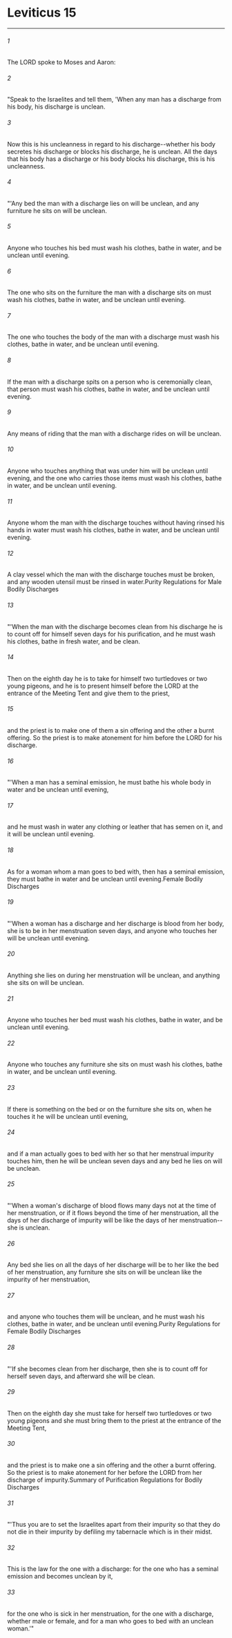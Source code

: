 # Leviticus 15
***



###### 1 
The LORD spoke to Moses and Aaron: 

###### 2 
"Speak to the Israelites and tell them, 'When any man has a discharge from his body, his discharge is unclean. 

###### 3 
Now this is his uncleanness in regard to his discharge--whether his body secretes his discharge or blocks his discharge, he is unclean. All the days that his body has a discharge or his body blocks his discharge, this is his uncleanness. 

###### 4 
"'Any bed the man with a discharge lies on will be unclean, and any furniture he sits on will be unclean. 

###### 5 
Anyone who touches his bed must wash his clothes, bathe in water, and be unclean until evening. 

###### 6 
The one who sits on the furniture the man with a discharge sits on must wash his clothes, bathe in water, and be unclean until evening. 

###### 7 
The one who touches the body of the man with a discharge must wash his clothes, bathe in water, and be unclean until evening. 

###### 8 
If the man with a discharge spits on a person who is ceremonially clean, that person must wash his clothes, bathe in water, and be unclean until evening. 

###### 9 
Any means of riding that the man with a discharge rides on will be unclean. 

###### 10 
Anyone who touches anything that was under him will be unclean until evening, and the one who carries those items must wash his clothes, bathe in water, and be unclean until evening. 

###### 11 
Anyone whom the man with the discharge touches without having rinsed his hands in water must wash his clothes, bathe in water, and be unclean until evening. 

###### 12 
A clay vessel which the man with the discharge touches must be broken, and any wooden utensil must be rinsed in water.Purity Regulations for Male Bodily Discharges 

###### 13 
"'When the man with the discharge becomes clean from his discharge he is to count off for himself seven days for his purification, and he must wash his clothes, bathe in fresh water, and be clean. 

###### 14 
Then on the eighth day he is to take for himself two turtledoves or two young pigeons, and he is to present himself before the LORD at the entrance of the Meeting Tent and give them to the priest, 

###### 15 
and the priest is to make one of them a sin offering and the other a burnt offering. So the priest is to make atonement for him before the LORD for his discharge. 

###### 16 
"'When a man has a seminal emission, he must bathe his whole body in water and be unclean until evening, 

###### 17 
and he must wash in water any clothing or leather that has semen on it, and it will be unclean until evening. 

###### 18 
As for a woman whom a man goes to bed with, then has a seminal emission, they must bathe in water and be unclean until evening.Female Bodily Discharges 

###### 19 
"'When a woman has a discharge and her discharge is blood from her body, she is to be in her menstruation seven days, and anyone who touches her will be unclean until evening. 

###### 20 
Anything she lies on during her menstruation will be unclean, and anything she sits on will be unclean. 

###### 21 
Anyone who touches her bed must wash his clothes, bathe in water, and be unclean until evening. 

###### 22 
Anyone who touches any furniture she sits on must wash his clothes, bathe in water, and be unclean until evening. 

###### 23 
If there is something on the bed or on the furniture she sits on, when he touches it he will be unclean until evening, 

###### 24 
and if a man actually goes to bed with her so that her menstrual impurity touches him, then he will be unclean seven days and any bed he lies on will be unclean. 

###### 25 
"'When a woman's discharge of blood flows many days not at the time of her menstruation, or if it flows beyond the time of her menstruation, all the days of her discharge of impurity will be like the days of her menstruation--she is unclean. 

###### 26 
Any bed she lies on all the days of her discharge will be to her like the bed of her menstruation, any furniture she sits on will be unclean like the impurity of her menstruation, 

###### 27 
and anyone who touches them will be unclean, and he must wash his clothes, bathe in water, and be unclean until evening.Purity Regulations for Female Bodily Discharges 

###### 28 
"'If she becomes clean from her discharge, then she is to count off for herself seven days, and afterward she will be clean. 

###### 29 
Then on the eighth day she must take for herself two turtledoves or two young pigeons and she must bring them to the priest at the entrance of the Meeting Tent, 

###### 30 
and the priest is to make one a sin offering and the other a burnt offering. So the priest is to make atonement for her before the LORD from her discharge of impurity.Summary of Purification Regulations for Bodily Discharges 

###### 31 
"'Thus you are to set the Israelites apart from their impurity so that they do not die in their impurity by defiling my tabernacle which is in their midst. 

###### 32 
This is the law for the one with a discharge: for the one who has a seminal emission and becomes unclean by it, 

###### 33 
for the one who is sick in her menstruation, for the one with a discharge, whether male or female, and for a man who goes to bed with an unclean woman.'"
